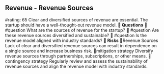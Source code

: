 

## Revenue - Revenue Sources
#rating: 65
Clear and diversified sources of revenue are essential. The startup should have a well-thought-out revenue model.
**💭 Questions**
💭 #question What are the sources of revenue for the startup?
 💭 #question Are these revenue sources diversified and sustainable?
 💭 #question Is the revenue model aligned with industry standards?
**🚨 Risks**
🚨Revenue Sources
Lack of clear and diversified revenue sources can result in dependence on a single source and increase business risk.
🚨mitigation strategy
Diversify revenue sources through partnerships, subscriptions, or other means.
🚨contingency strategy
Regularly review and assess the sustainability of revenue sources and align the revenue model with industry standards.




